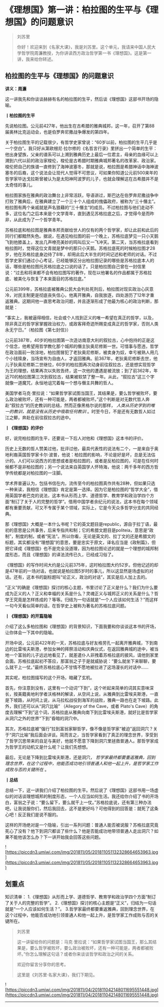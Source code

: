 # 《理想国》第一讲：柏拉图的生平与《理想国》的问题意识

> 刘苏里
> 
> 你好！欢迎来到《名家大课》，我是刘苏里。这个单元，我请来中国人民大学哲学院周濂教授，为你讲读西方政治哲学第一书《理想国》。这是第一讲，我来给你转述。

## 柏拉图的生平与《理想国》的问题意识

 **讲义：周濂**

这一讲我先和你谈谈赫赫有名的柏拉图的生平，然后谈《理想国》这部书开场的隐喻。

 **丨柏拉图的生平**

先说柏拉图。公元前427年，他出生在古希腊的雅典城邦，这一年，召开了第88届奥林比克运动会，也是伯罗奔尼撒战争爆发的第四年。

关于柏拉图生平的记载很少，有哲学史家曾说：“60岁以前，柏拉图的生平几乎是一个空白”。我只好从第欧根尼·拉尔修的《名哲言行录》里拼出一个简单的生平：他出身望族，父亲的谱系可以上溯到雅典历史上最后一位君主，母亲的血缘可以上溯到六代以前的政治家梭伦，梭伦是古希腊时期雅典城邦著名的改革家、政治家。梭伦把自己的族谱一直修到了海神波塞冬，那就是说，柏拉图是希腊神话中海神波塞冬的后裔，这个说法会让现代人觉得不可思议，可如果你知道公元前500来年的哲学家毕达戈拉斯曾被认为是太阳神阿波罗的儿子，也就会理解这在古希腊并不是太奇怪的事儿。

柏拉图家族在雅典的政治舞台上非常活跃，导语讲过，斯巴达在伯罗奔尼撒战争中打败了雅典后，在雅典建立了一个三十个人组成的傀儡政府，被称为“三十僭主”。柏拉图有两个亲戚就是声名狼藉的“三十僭主”的成员。不过柏拉图与他们走动不多，这位名门之后本来是个文学青年，直到遇见苏格拉底之后，才觉得今是而昨非，从此成为了一个哲学青年。

苏格拉底和柏拉图是雅典本邦贡献给世人的仅有的两个哲学家，却让此前和此后的同行们都黯然失色。据说，在遇见柏拉图的前一个晚上，苏格拉底梦见一只小天鹅飞到他膝盖上，发出几声嘹亮美妙的鸣叫后又一飞冲天。第二天，当苏格拉底看到柏拉图时，觉得这位文青就是梦中的那只小天鹅。苏格拉底死的时候柏拉图才28岁，他在苏格拉底身边待了8年，却用此后大半生的时间记述和老师的对话。不过哲学史家们通过小心考证，已经能够区分出柏拉图记录的哪些是苏格拉底本人的话，哪些是柏拉图托苏格拉底之口说的话了。只是柏拉图自己曾在一封信里说：“过去和将来都不会有柏拉图写的著作，现在以他署名的作品都属于苏格拉底、被美化与恢复了本来面目的苏格拉底。”

公元前399年，苏格拉底被雅典公民大会判处死刑后，柏拉图对现实政治心灰意冷，对民主制更是彻底丧失信心，他离开雅典，自我放逐，四处游历了12年才重返雅典。这期间他一直思考政治问题，并且逐渐形成了他最为核心的政治判断，那就是：

“事实上，我被逼得相信，社会或个人找到正义的唯一希望在真正的哲学，以及，除非真正的哲学家掌握政治权力，或政客拜奇迹所赐变成真正的哲学家，否则人类永无宁日。”（柏拉图《第七封信》）

公元前387年，40岁的柏拉图第一次造访南意大利的叙拉古，心中抱持的正是这个信念，他希望用哲学教化那个城邦的僭主狄奥尼修斯一世。可惜事与愿违，哲学在政治面前一败涂地，柏拉图冒犯了老狄奥尼修斯，被卖身为奴，幸亏被熟人用几个小钱赎身，当场宣布为自由人，才返回雅典。前367年，老狄奥尼修斯去世，他儿子狄奥尼修斯二世继位，60岁的柏拉图再次动身前往叙拉古，还是想实现哲学为王的理想，结果再次以失败告终，这一次他的遭遇是被流放；到了前362年，年近70的柏拉图第三次到叙拉古，结果被软禁了整一年。从此，“叙拉古”这三个字就像一道魔咒，永恒地诅咒着每一个想与僭主共舞的哲人。

美国学者马克·里拉说：“如果哲学家试图当国王，其结果是，要么哲学被败坏，要么政治被败坏，还有一种可能是，两者都被败坏。”这个判断是对无数代哲人奔赴“叙拉古”的历史教训的总结，然而正像黑格尔说的那样， *人类从历史学到的唯一的教训，就是没有从历史中吸取任何教训* 。时至今日，不是还有无数哲人如过江之鲫，奔赴在前往叙拉古的途中。

 **丨《理想国》的评价**

好，说完柏拉图的生平，还要说一下后人对他和《理想国》这本书的评价。

历史上无数的哲人赞美过他，批评过他，最具代表性的说法有二个，一是来自于奥地利裔英国哲学家卡尔·波普，他说：柏拉图的影响，不论是好是坏，总是无法估计的。人们可以说西方的思想或者是柏拉图的，或者是反柏拉图的，可是在任何时候都不是非柏拉图的；另一个说法来自英国学人怀特海，他说：两千多年的西方哲学传统都是对柏拉图的一注脚。

学术界普遍认为，包括书信在内，流传至今的柏拉图真作共有28种，但如果只选一种来读，我相信《理想国》肯定是第一选择。因为它是柏拉图的“哲学大全”，借用英国学者巴克的说法，这本书从形而上学、道德哲学、教育学和政治学四个方面“制订了关于人的完整的哲学”。借用中国学者余纪元的说法，这本书在每个领域都有重要贡献，可又不专属于某个领域，实际上，它是今天众多哲学分支的共同经典。

那《理想国》大概是一本什么书呢？它的英文题目是republic，源自于拉丁语，最初的意思是公共事务，后来专指共和制；它的希腊文题目是politeia，意思是“政制”，制度的制，或者“宪法”。所以你看，无论是英文的、拉丁文的还是希腊文的标题，其实都没有“理想国”的意思，要是忠实于原文，译名应当是《政制篇》，但把它译成《理想国》也不是完全没道理，因为柏拉图论述的就是一个理想的城邦制度形态，而且《理想国》的译法流传已久，已经成习俗了。

《理想国》的写作时间大约是公元前375年，这时柏拉图大约52岁。但他记述的却是47年前的一场对话，也就说是柏拉图5岁时的事儿，所以这显然是场虚拟的对话。还有，这本书的副标题叫“论正义，政治的对话”，其实是后人加上去的。

“正义”的确是《理想国》探讨的核心主题，书里讨论了正义是什么？我们为什么要成为正义的人？正义和幸福的关系是什么？灵魂正义与城邦正义的关系是什么？哲学王究竟是怎样炼成的？等等。归结为一句话就是“一个人应该如何生活？”而这样一句今天看似简单的话，在哲学史上被称为著名的苏格拉底问题。

 **丨《理想国》的开篇隐喻**

介绍了这么多柏拉图和《理想国》的背景知识，下面我要和你谈谈这本书的开场，让你体会一下其中的隐喻。

开场中说，公元前422年的一天，苏格拉底与好友格劳孔一起离开雅典城，下到南边的比雷埃夫斯港，参加女神的拜祭活动和庆典仪式，在返回雅典城的途中，被当地一个富翁的儿子远远地看见了，就差遣仆人非拽着苏格拉底的披风，请他到家里会面。苏格拉底起初不答应，那富翁之子于是就威胁说：“要么就坐下来聊聊，要么就干上一仗。”最终苏格拉底心不甘情不愿地被拉进了这场漫长的对话中……

其实呢，柏拉图描写的这个开场，暗藏了玄机。

首先，你注意到没有，这里有一个动词“下到”，这个听起来简单的词其实意味深长，按美籍奥地利学者沃格林的解读，从空间上说，从雅典到比雷埃夫斯港，一直是下坡路，从时间上说，从马拉松战役到海军的战败，雅典一路也在走下坡路。此外，我们还可以从“洞穴比喻” （Allegory of the Cave，或者 Plato's Cave）的角度去理解“下到”这个词，苏格拉底从雅典向南下到比雷埃夫斯港，就好比是哲学家从洞穴之外的世界“下到”昏暗的洞穴中。

其次，苏格拉底被“强行”拉到富翁家聊哲学，像不像是哲学家“被迫”返回洞穴？关于“洞穴比喻”我后面会详谈。简而言之，当哲学家看到了真正的理念世界，享受到了哲学沉思带来的自足与美好，他就不愿意下降到洞穴里拯救普通人。那哲学家成为哲学王的动机又是什么呢？让我们先想想。

最后，无论是下降到比雷埃夫斯港，还是洞穴， *哲学家最终都要重返雅典，回到理念世界，在这个过程中，他能否成功地引领普通人和他一起上升，是哲学家工作成败与否的关键所在* 。

 **丨总结**

总结一下，这一讲我们介绍了柏拉图的生平。然后说了《理想国》这部书用一场虚似的对话谈理想城邦的制度形态，一个人应当如何生活。我还给你介绍了书的开场白，富翁之子说：“要么留下，要么就干上一仗。”苏格拉底说，还有第三种办法吧，让我说服你们，然后我回去，这不是更好吗？可他得到的回答是：就死了这条心吧！反正我们是说不服的。

这样的开场绝对是一个隐喻，引出一系列问题：普通人能否被说服？苏格拉底究竟死心了没有？他下到洞穴都谈了些什么？他是否能成功地带领普通人走出洞穴？如果不能他该怎么办？下一讲开始我会回答这些问题。

![https://piccdn3.umiwi.com/img/201811/05/201811051132328664653963.jpg](https://piccdn3.umiwi.com/img/201811/05/201811051132328664653963.jpg)

## 划重点

知识清单：
1.《理想国》从形而上学、道德哲学、教育学和政治学四个方面“制订了关于人的完整的哲学”。
2.《理想国》探讨的核心主题是“正义”，归结为一句话就是“一个人应该如何生活？”。
3.哲学家最终都要重返雅典，回到理念世界，在这个过程中，他能否成功地引领普通人和他一起上升，是哲学家工作成败与否的关键所在。

> 刘苏里
> 
> 这一讲留给你的问题是：马克·里拉说：“如果哲学家试图当国王，那么其结果是，要么哲学被败坏，要么政治被败坏，还有一种可能是，两者都被败坏。”你怎么理解这句话？或者你来谈谈哲学和政治之间的关系。
> 
> 欢迎你留言分享你的思考。
> 
> 这里是《刘苏里·名家大课》，我们下期见。

![https://piccdn3.umiwi.com/img/201811/04/201811042148011695551448.jpg](https://piccdn3.umiwi.com/img/201811/04/201811042148011695551448.jpg)

---
